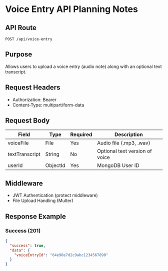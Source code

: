 # Voice Entry API Planning Notes

## API Route

`POST /api/voice-entry`

## Purpose

Allows users to upload a voice entry (audio note) along with an optional text transcript.

## Request Headers

- Authorization: Bearer <JWT Token>
- Content-Type: multipart/form-data

## Request Body

| Field          | Type     | Required | Description                    |
| -------------- | -------- | -------- | ------------------------------ |
| voiceFile      | File     | Yes      | Audio file (.mp3, .wav)        |
| textTranscript | String   | No       | Optional text version of voice |
| userId         | ObjectId | Yes      | MongoDB User ID                |

## Middleware

- JWT Authentication (protect middleware)
- File Upload Handling (Multer)

## Response Example

### Success (201)

```json
{
  "success": true,
  "data": {
    "voiceEntryId": "64e90e7d2c9abc1234567890"
  }
}
```
